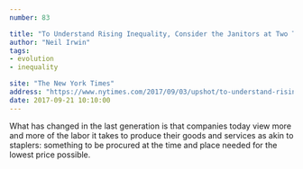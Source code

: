 ```yaml
---
number: 83

title: "To Understand Rising Inequality, Consider the Janitors at Two Top Companies, Then and Now"
author: "Neil Irwin"
tags:
- evolution
- inequality

site: "The New York Times"
address: "https://www.nytimes.com/2017/09/03/upshot/to-understand-rising-inequality-consider-the-janitors-at-two-top-companies-then-and-now.html"
date: 2017-09-21 10:10:00
---
```


What has changed in the last generation is that companies today view more and more of the labor it takes to produce their goods and services as akin to staplers: something to be procured at the time and place needed for the lowest price possible.
